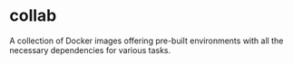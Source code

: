 # collab
A collection of Docker images offering pre-built environments with all the necessary dependencies for various tasks.
